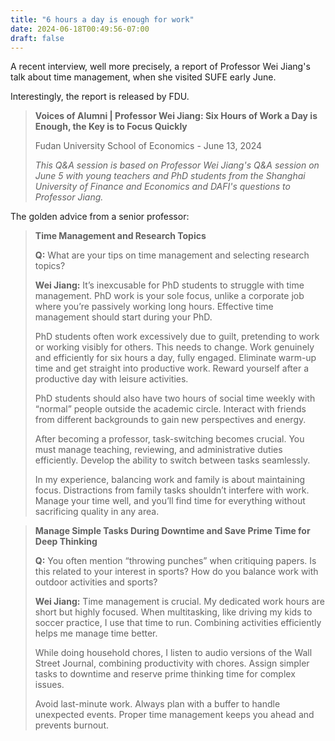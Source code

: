 ```yaml
---
title: "6 hours a day is enough for work"
date: 2024-06-18T00:49:56-07:00
draft: false
---
```


A recent interview, well more precisely, a report of Professor Wei Jiang's talk about time management, when she visited SUFE early June.

Interestingly, the report is released by FDU.

> **Voices of Alumni | Professor Wei Jiang: Six Hours of Work a Day is Enough, the Key is to Focus Quickly**
>
> Fudan University School of Economics - June 13, 2024
>
> *This Q&A session is based on Professor Wei Jiang's Q&A session on June 5 with young teachers and PhD students from the Shanghai University of Finance and Economics and DAFI's questions to Professor Jiang.*

The golden advice from a senior professor:

> **Time Management and Research Topics**
>
> **Q:** What are your tips on time management and selecting research topics?
>
> **Wei Jiang:** It’s inexcusable for PhD students to struggle with time management. PhD work is your sole focus, unlike a corporate job where you’re passively working long hours. Effective time management should start during your PhD.
>
> PhD students often work excessively due to guilt, pretending to work or working visibly for others. This needs to change. Work genuinely and efficiently for six hours a day, fully engaged. Eliminate warm-up time and get straight into productive work. Reward yourself after a productive day with leisure activities.
>
> PhD students should also have two hours of social time weekly with “normal” people outside the academic circle. Interact with friends from different backgrounds to gain new perspectives and energy.
>
> After becoming a professor, task-switching becomes crucial. You must manage teaching, reviewing, and administrative duties efficiently. Develop the ability to switch between tasks seamlessly.
>
> In my experience, balancing work and family is about maintaining focus. Distractions from family tasks shouldn’t interfere with work. Manage your time well, and you’ll find time for everything without sacrificing quality in any area.

> **Manage Simple Tasks During Downtime and Save Prime Time for Deep Thinking**
>
> **Q:** You often mention “throwing punches” when critiquing papers. Is this related to your interest in sports? How do you balance work with outdoor activities and sports?
>
> **Wei Jiang:** Time management is crucial. My dedicated work hours are short but highly focused. When multitasking, like driving my kids to soccer practice, I use that time to run. Combining activities efficiently helps me manage time better.
>
> While doing household chores, I listen to audio versions of the Wall Street Journal, combining productivity with chores. Assign simpler tasks to downtime and reserve prime thinking time for complex issues.
>
> Avoid last-minute work. Always plan with a buffer to handle unexpected events. Proper time management keeps you ahead and prevents burnout.
